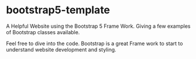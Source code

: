 # bootstrap5-template
A Helpful Website using the Bootstrap 5 Frame Work. Giving a few examples of Bootstrap classes available.

Feel free to dive into the code. Bootstrap is a great Frame work to start to understand website development and styling.
